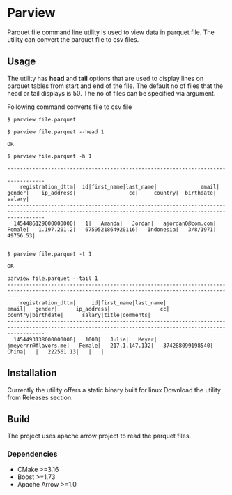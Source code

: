 # Parview
Parquet file command line utility is used to view data in parquet file. The utility can convert the parquet file to csv files.

## Usage 

 The utility has **head** and **tail** options that are used to display lines on parquet tables from start and end of the file. The default no of files that the head or tail displays is 50. The no of files can be specified via argument.
 
 Following command converts file to csv file
 ```
 $ parview file.parquet
 ```

 ```
 $ parview file.parquet --head 1 
 
 OR
 
 $ parview file.parquet -h 1
 
--------------------------------------------------------------------------------------------------------------------------------------------------------
     registration_dttm|  id|first_name|last_name|              email|   gender|    ip_address|                 cc|     country|  birthdate|     salary|              
--------------------------------------------------------------------------------------------------------------------------------------------------------
   1454486129000000000|   1|   Amanda|   Jordan|   ajordan0@com.com|   Female|   1.197.201.2|   6759521864920116|   Indonesia|   3/8/1971|   49756.53|
 
 
 $ parview file.parquet -t 1 
 
 OR 
 
 parview file.parquet --tail 1
 --------------------------------------------------------------------------------------------------------------------------------------------------------
     registration_dttm|     id|first_name|last_name|                 email|   gender|      ip_address|                cc| country|birthdate|      salary|title|comments|
--------------------------------------------------------------------------------------------------------------------------------------------------------
   1454493138000000000|   1000|   Julie|   Meyer|   jmeyerrr@flavors.me|   Female|   217.1.147.132|   374288099198540|   China|   |   222561.13|   |   |

 ```
 
 ## Installation
 
 Currently the utility offers a static binary built for linux Download the utility from Releases section.
 
 ## Build
 
 The project uses apache arrow project to read the parquet files. 
 
 ### Dependencies 
 
 - CMake >=3.16
 - Boost >=1.73
 - Apache Arrow >=1.0 
